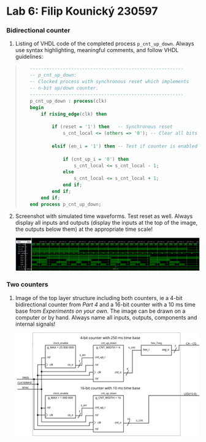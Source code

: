 # Lab 6: Filip Kounický 230597

### Bidirectional counter

1. Listing of VHDL code of the completed process `p_cnt_up_down`. Always use syntax highlighting, meaningful comments, and follow VHDL guidelines:

>```vhdl
>    --------------------------------------------------------
>    -- p_cnt_up_down:
>    -- Clocked process with synchronous reset which implements
>    -- n-bit up/down counter.
>    --------------------------------------------------------
>    p_cnt_up_down : process(clk)
>    begin
>        if rising_edge(clk) then
>        
>            if (reset = '1') then   -- Synchronous reset
>                s_cnt_local <= (others => '0'); -- Clear all bits
>
>            elsif (en_i = '1') then -- Test if counter is enabled
>
>                if (cnt_up_i = '0') then 
>                    s_cnt_local <= s_cnt_local - 1; 
>                else 
>                    s_cnt_local <= s_cnt_local + 1;
>                end if;                
>            end if;
>        end if;
>    end process p_cnt_up_down;
>```

2. Screenshot with simulated time waveforms. Test reset as well. Always display all inputs and outputs (display the inputs at the top of the image, the outputs below them) at the appropriate time scale!

   ![EPWaveforms of counter from Vivado](./images/EPWaveforms_counter.png "EPWaveforms of counter from Vivado")

### Two counters

1. Image of the top layer structure including both counters, ie a 4-bit bidirectional counter from *Part 4* and a 16-bit counter with a 10 ms time base from *Experiments on your own*. The image can be drawn on a computer or by hand. Always name all inputs, outputs, components and internal signals!

   ![top schematic of double counter](./images/DE1-CP6_double_counter.svg "top schematic of 4-bit and 16-bit counter")